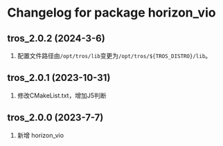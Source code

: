# Changelog for package horizon_vio

tros_2.0.2 (2024-3-6)
------------------
1. 配置文件路径由`/opt/tros/lib`变更为`/opt/tros/${TROS_DISTRO}/lib`。

tros_2.0.1 (2023-10-31)
------------------
1. 修改CMakeList.txt，增加J5判断
   
tros_2.0.0 (2023-7-7)
------------------
1. 新增 horizon_vio
